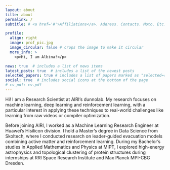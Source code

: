 ```yaml
---
layout: about
title: about
permalink: /
subtitle: # <a href='#'>Affiliations</a>. Address. Contacts. Moto. Etc.

profile:
  align: right
  image: prof_pic.jpg
  image_circular: false # crops the image to make it circular
  more_info: >
    <p>Hi, I am Albina!</p>

news: true  # includes a list of news items
latest_posts: true  # includes a list of the newest posts
selected_papers: true # includes a list of papers marked as "selected={true}"
social: true  # includes social icons at the bottom of the page
# cv_pdf: cv.pdf
---
```


<!-- Hello, I am Albina! I am a Research Engineer at AIRI, where I work at dunnolab. I am broadly interested in AI, especially, Reinforcement learning. -->

Hi! I am a Research Scientist at AIRI’s dunnolab. My research focuses on machine learning, deep learning and reinforcement learning, with a particular interest in applying these techniques to real-world challenges like learning from raw videos or compiler optimization.

Before joining AIRI, I worked as a Machine Learning Research Engineer at Huawei’s Hisilicon division. I hold a Master’s degree in Data Science from Skoltech, where I conducted research on leader-guided evacuation models combining active matter and reinforcement learning. During my Bachelor’s studies in Applied Mathematics and Physics at MIPT, I explored high-energy astrophysics and topological clustering of protein structures during internships at RRI Space Research Institute and  Max Planck MPI-CBG Dresden.

<!-- Put your address / P.O. box / other info right below your picture. You can also disable any of these elements by editing `profile` property of the YAML header of your `_pages/about.md`. Edit `_bibliography/papers.bib` and Jekyll will render your [publications page](/al-folio/publications/) automatically.

Link to your social media connections, too. This theme is set up to use [Font Awesome icons](https://fontawesome.com/) and [Academicons](https://jpswalsh.github.io/academicons/), like the ones below. Add your Facebook, Twitter, LinkedIn, Google Scholar, or just disable all of them. -->